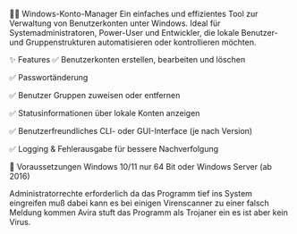 🧑‍💻 Windows-Konto-Manager
Ein einfaches und effizientes Tool zur Verwaltung von Benutzerkonten unter Windows.
Ideal für Systemadministratoren, Power-User und Entwickler, die lokale Benutzer- und Gruppenstrukturen automatisieren oder kontrollieren möchten.

✨ Features
✅ Benutzerkonten erstellen, bearbeiten und löschen

✅ Passwortänderung

✅ Benutzer Gruppen zuweisen oder entfernen

✅ Statusinformationen über lokale Konten anzeigen

✅ Benutzerfreundliches CLI- oder GUI-Interface (je nach Version)

✅ Logging & Fehlerausgabe für bessere Nachverfolgung

🔧 Voraussetzungen
Windows 10/11 nur 64 Bit oder Windows Server (ab 2016)

Administratorrechte erforderlich da das Programm tief ins System eingreifen muß dabei kann es bei einigen Virenscanner zu einer falsch Meldung kommen Avira stuft das Programm als Trojaner ein es ist aber kein Virus.
